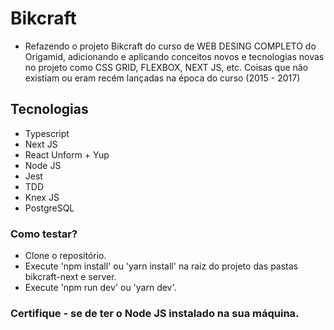 # Bikcraft

- Refazendo o projeto Bikcraft do curso de WEB DESING COMPLETO do Origamid, adicionando e aplicando conceitos novos e tecnologias novas no projeto como CSS GRID, FLEXBOX, NEXT JS, etc. Coisas que não existiam ou eram recém lançadas na época do curso (2015 - 2017)

## Tecnologias 

- Typescript
- Next JS
- React Unform + Yup
- Node JS
- Jest
- TDD
- Knex JS
- PostgreSQL

### Como testar?

- Clone o repositório.
- Execute 'npm install' ou 'yarn install' na raiz do projeto das pastas bikcraft-next e server.
- Execute 'npm run dev' ou 'yarn dev'.

### Certifique - se de ter o Node JS instalado na sua máquina.
